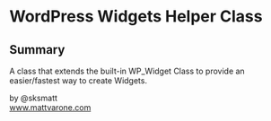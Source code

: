 #  WordPress Widgets Helper Class

## Summary

A class that extends the built-in WP_Widget Class to provide an easier/fastest way to create Widgets.

by @sksmatt  
www.mattvarone.com